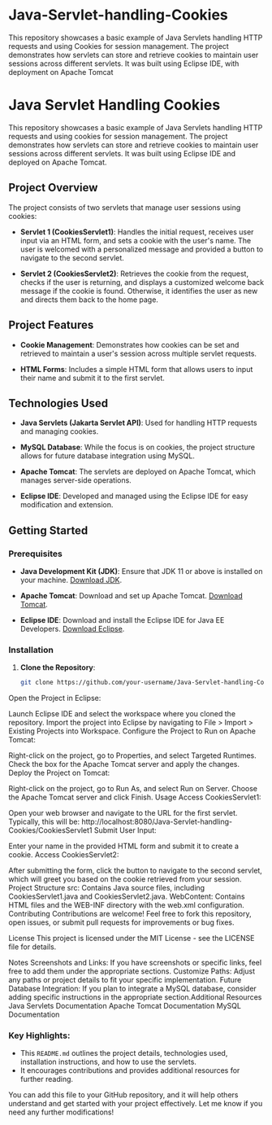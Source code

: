# Java-Servlet-handling-Cookies
This repository showcases a basic example of Java Servlets handling HTTP requests and using Cookies for session management. The project demonstrates how servlets can store and retrieve cookies to maintain user sessions across different servlets. It was built using Eclipse IDE, with deployment on Apache Tomcat
# Java Servlet Handling Cookies

This repository showcases a basic example of Java Servlets handling HTTP requests and using cookies for session management. The project demonstrates how servlets can store and retrieve cookies to maintain user sessions across different servlets. It was built using Eclipse IDE and deployed on Apache Tomcat.

## Project Overview

The project consists of two servlets that manage user sessions using cookies:

- **Servlet 1 (CookiesServlet1)**: Handles the initial request, receives user input via an HTML form, and sets a cookie with the user's name. The user is welcomed with a personalized message and provided a button to navigate to the second servlet.

- **Servlet 2 (CookiesServlet2)**: Retrieves the cookie from the request, checks if the user is returning, and displays a customized welcome back message if the cookie is found. Otherwise, it identifies the user as new and directs them back to the home page.

## Project Features

- **Cookie Management**: Demonstrates how cookies can be set and retrieved to maintain a user's session across multiple servlet requests.

- **HTML Forms**: Includes a simple HTML form that allows users to input their name and submit it to the first servlet.

## Technologies Used

- **Java Servlets (Jakarta Servlet API)**: Used for handling HTTP requests and managing cookies.

- **MySQL Database**: While the focus is on cookies, the project structure allows for future database integration using MySQL.

- **Apache Tomcat**: The servlets are deployed on Apache Tomcat, which manages server-side operations.

- **Eclipse IDE**: Developed and managed using the Eclipse IDE for easy modification and extension.

## Getting Started

### Prerequisites

- **Java Development Kit (JDK)**: Ensure that JDK 11 or above is installed on your machine. [Download JDK](https://www.oracle.com/java/technologies/javase-jdk11-downloads.html).

- **Apache Tomcat**: Download and set up Apache Tomcat. [Download Tomcat](https://tomcat.apache.org/).

- **Eclipse IDE**: Download and install the Eclipse IDE for Java EE Developers. [Download Eclipse](https://www.eclipse.org/downloads/).

### Installation

1. **Clone the Repository**:
   ```bash
   git clone https://github.com/your-username/Java-Servlet-handling-Cookies.git
Open the Project in Eclipse:

Launch Eclipse IDE and select the workspace where you cloned the repository.
Import the project into Eclipse by navigating to File > Import > Existing Projects into Workspace.
Configure the Project to Run on Apache Tomcat:

Right-click on the project, go to Properties, and select Targeted Runtimes.
Check the box for the Apache Tomcat server and apply the changes.
Deploy the Project on Tomcat:

Right-click on the project, go to Run As, and select Run on Server.
Choose the Apache Tomcat server and click Finish.
Usage
Access CookiesServlet1:

Open your web browser and navigate to the URL for the first servlet. Typically, this will be:
http://localhost:8080/Java-Servlet-handling-Cookies/CookiesServlet1
Submit User Input:

Enter your name in the provided HTML form and submit it to create a cookie.
Access CookiesServlet2:

After submitting the form, click the button to navigate to the second servlet, which will greet you based on the cookie retrieved from your session.
Project Structure
src: Contains Java source files, including CookiesServlet1.java and CookiesServlet2.java.
WebContent: Contains HTML files and the WEB-INF directory with the web.xml configuration.
Contributing
Contributions are welcome! Feel free to fork this repository, open issues, or submit pull requests for improvements or bug fixes.

License
This project is licensed under the MIT License - see the LICENSE file for details.

Notes
Screenshots and Links: If you have screenshots or specific links, feel free to add them under the appropriate sections.
Customize Paths: Adjust any paths or project details to fit your specific implementation.
Future Database Integration: If you plan to integrate a MySQL database, consider adding specific instructions in the appropriate section.Additional Resources
Java Servlets Documentation
Apache Tomcat Documentation
MySQL Documentation

### Key Highlights:
- This `README.md` outlines the project details, technologies used, installation instructions, and how to use the servlets.
- It encourages contributions and provides additional resources for further reading.

You can add this file to your GitHub repository, and it will help others understand and get started with your project effectively. Let me know if you need any further modifications!
